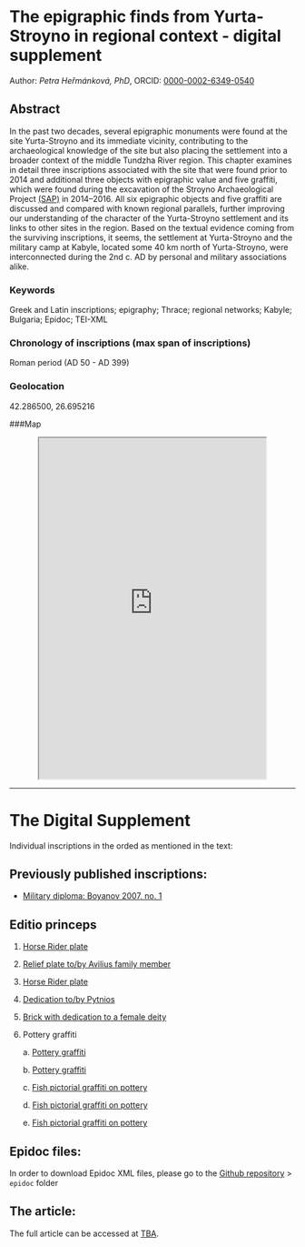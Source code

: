 
# The epigraphic finds from Yurta-Stroyno in regional context - digital supplement

Author: *Petra Heřmánková, PhD*, ORCID: [0000-0002-6349-0540](https://orcid.org/0000-0002-6349-0540)

## Abstract
In the past two decades, several epigraphic monuments were found at the site Yurta-Stroyno and its immediate vicinity, contributing to the archaeological knowledge of the site but also placing the settlement into a broader context of the middle Tundzha River region. This chapter examines in detail three inscriptions associated with the site that were found prior to 2014 and additional three objects with epigraphic value and five graffiti, which were found during the excavation of the Stroyno Archaeological Project [(SAP)](https://ukar.ff.cuni.cz/cs/veda-a-vyzkum/projekty/balkan-a-egejska-oblast/strojno/) in 2014–2016. All six epigraphic objects and five graffiti are discussed and compared with known regional parallels, further improving our understanding of the character of the Yurta-Stroyno settlement and its links to other sites in the region. Based on the textual evidence coming from the surviving inscriptions, it seems, the settlement at Yurta-Stroyno and the military camp at Kabyle, located some 40 km north of Yurta-Stroyno, were interconnected during the 2nd c. AD by personal and military associations alike.

### Keywords
Greek and Latin inscriptions; epigraphy; Thrace; regional networks; Kabyle; Bulgaria; Epidoc; TEI-XML

### Chronology of inscriptions (max span of inscriptions)
Roman period (AD 50 - AD 399)

### Geolocation
42.286500, 26.695216

###Map

<div align="center">
<iframe width="400" height="600" frameborder="1" src="https://petrajanouchova.carto.com/builder/a0145f9c-f772-41bc-ab69-75b298ccf398/embed"></iframe>
</div>


------------------
# The Digital Supplement

Individual inscriptions in the orded as mentioned in the text:

## Previously published inscriptions:

- [Military diploma: Boyanov 2007, no. 1](https://petrifiedvoices.github.io/stroyno_inscriptions/html/Boyanov2007_1.html)

## Editio princeps 

1. [Horse Rider plate](https://petrifiedvoices.github.io/stroyno_inscriptions/html/Hermankova2020_1.html)

2. [Relief plate to/by Avilius family member](https://petrifiedvoices.github.io/stroyno_inscriptions/html/Hermankova2020_2.html)

3. [Horse Rider plate](https://petrifiedvoices.github.io/stroyno_inscriptions/html/Hermankova2020_3.html)

4. [Dedication to/by Pytnios](https://petrifiedvoices.github.io/stroyno_inscriptions/html/Hermankova2020_4.html)

5. [Brick with dedication to a female deity](https://petrifiedvoices.github.io/stroyno_inscriptions/html/Hermankova2020_5.html)

6. Pottery graffiti
	
	a. [Pottery graffiti](https://petrifiedvoices.github.io/stroyno_inscriptions/html/Hermankova2020_6_a.html)

	b. [Pottery graffiti](https://petrifiedvoices.github.io/stroyno_inscriptions/html/Hermankova2020_6_b.html)

	c. [Fish pictorial graffiti on pottery](https://petrifiedvoices.github.io/stroyno_inscriptions/html/Hermankova2020_6_c.html)

	d. [Fish pictorial graffiti on pottery](https://petrifiedvoices.github.io/stroyno_inscriptions/html/Hermankova2020_6_d.html)
	
	e. [Fish pictorial graffiti on pottery](https://petrifiedvoices.github.io/stroyno_inscriptions/html/Hermankova2020_6_e.html)

## Epidoc files: 
In order to download Epidoc XML files, please go to the [Github repository](https://github.com/petrifiedvoices/stroyno_inscriptions) > ```epidoc``` folder

## The article: 
The full article can be accessed at [TBA]().

